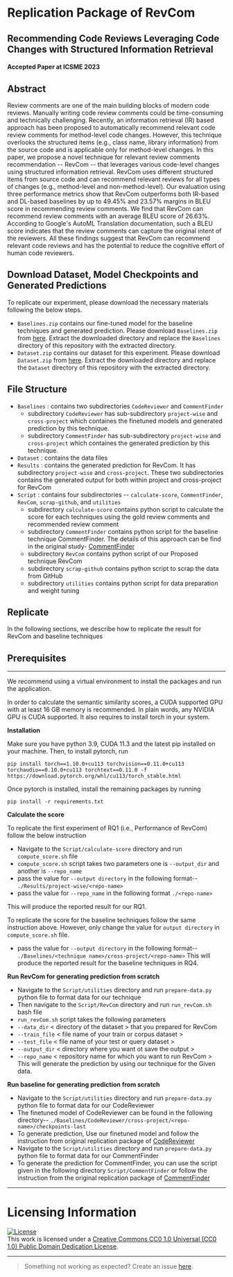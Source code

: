 # Replication Package of RevCom

## Recommending Code Reviews Leveraging Code Changes with Structured Information Retrieval
#### Accepted Paper at ICSME 2023

## Abstract
Review comments are one of the main building blocks of modern code reviews.  Manually writing code review comments 
could be time-consuming and technically challenging. Recently, an information retrieval (IR) based approach has been 
proposed to automatically recommend relevant code review comments for method-level code changes. However, this technique overlooks the structured items
(e.g., class name, library information) from the source code and is applicable only for method-level changes.
In this paper, we propose a novel technique for relevant review comments recommendation -- RevCom -- that leverages various code-level changes using structured information retrieval.
RevCom uses different structured items from source code and can recommend relevant reviews for all types of changes (e.g., method-level and non-method-level). 
Our evaluation using three performance metrics show that RevCom outperforms both IR-based and DL-based baselines by up to 49.45% and 23.57% margins in BLEU score in recommending review comments.
We find that RevCom can recommend review comments with an average BLEU score of 26.63%.
According to Google's AutoML Translation documentation, such a BLEU score indicates that the review comments can capture the original intent of the reviewers.
All these findings suggest that RevCom can recommend relevant code reviews and has the potential to reduce the cognitive effort of human code reviewers.
## Download Dataset, Model Checkpoints and Generated Predictions

To replicate our experiment, please download the necessary materials following the below steps.
* `Baselines.zip` contains our fine-tuned model for the baseline techniques and generated prediction. Please download `Baselines.zip` from [here](https://drive.google.com/file/d/1Gs2mmihe9WH1t43PU6Oj3quTidWL4HX9/view?usp=sharing). Extract the downloaded directory and replace the `Baselines` directory of this repository with the extracted directory.
* `Dataset.zip` contains our dataset for this experiment. Please download `Dataset.zip` from [here](https://drive.google.com/file/d/15kq7LqvfY-oP1M1UDdK_lLmUfq71daVR/view?usp=sharing). Extract the downloaded directory and replace the `Dataset` directory of this repository with the extracted directory.

## File Structure

* `Baselines` : contains two subdirectories `CodeReviewer` and `CommentFinder`
    * subdirectory `CodeReviewer` has  sub-subdirectory `project-wise` and `cross-project` which containes the finetuned models and generated prediction by this technique. 
    * subdirectory `CommentFinder` has  sub-subdirectory `project-wise` and `cross-project` which containes the generated prediction by this technique.
* `Dataset` : contains the data files
* `Results` : contains the generated prediction for RevCom. It has subdirectory `project-wise` and `cross-project`. 
            These two subdirectories contains the generated output for both within project and cross-project for RevCom
* `Script` : contains four subdirectories -- `calculate-score`, `CommentFinder`, `RevCom`, `scrap-github`, and `utilities`
    * subdirectory `calculate-score` contains python script to calculate the score for each techniques using the gold review comments and recommended review comment
    * subdirectory `CommentFinder` contains python script for the baseline technique CommentFinder. The details of this approach can be find in the original study- [CommentFinder](https://github.com/CommentFinder/CommentFinder) 
    * subdirectory `RevCom` contains python script of our Proposed technique RevCom
    * subdirectory `scrap-github` contains python script to scrap the data from GitHub
    * subdirectory `utilities` contains python script for data preparation and weight tuning
   
## Replicate

In the following sections, we describe how to replicate the result for RevCom and baseline techniques

## Prerequisites
---
We recommend using a virtual environment to install the packages and run the application.
    
In order to calculate the semantic similarity scores, a CUDA supported GPU with at least 16 GB memory is recommended.
In plain words, any NVIDIA GPU is CUDA supported. It also requires to install torch in your system.

**Installation**

Make sure you have python 3.9, CUDA 11.3 and the latest pip installed on your machine. Then, to install pytorch, run

    pip install torch==1.10.0+cu113 torchvision==0.11.0+cu113 torchaudio==0.10.0+cu113 torchtext==0.11.0 -f https://download.pytorch.org/whl/cu113/torch_stable.html
    
Once pytorch is installed, install the remaining packages by running

    pip install -r requirements.txt
    
  **Calculate the score**
  
  To replicate the first experiment of RQ1 (i.e., Performance of RevCom) follow the below instruction
  
  * Navigate to the `Script/calculate-score` directory and run `compute_score.sh` file
  * `compute_score.sh` script takes two parameters one is `--output_dir` and another is `--repo_name` 
  * pass the value for `--output directory` in the following format-- `./Results/project-wise/<repo-name>`
  * pass the value for `--repo_name` in the following format `./<repo-name>`
  
 This will produce the reported result for our RQ1.
 
To replicate the score for the baseline techniques follow the same instruction above. However, only change the value for `output directory` in `compute_score.sh` file.
* pass the value for `--output directory` in the following format-- `./Baselines/<technique name>/cross-project/<repo-name>`
This will produce the reported result for the baseline techniques in RQ4.
    
**Run RevCom for generating prediction from scratch**
* Navigate to the `Script/utilities` directory and run `prepare-data.py` python file to format data for our technique
* Then navigate to the `Script/RevCom` directory and run `run_revCom.sh` bash file
* `run_revCom.sh` script takes the following parameters
* `--data_dir` < directory of the dataset > that you prepared for RevCom
* `--train_file` < file name of your train or corpus dataset >
* `--test_file` < file name of your test or query dataset >
* `--output_dir` < directory where you want ot save the output >
* `--repo_name` < repository name for which you want to run RevCom >
This will generate the prediction by using our technique for the Given data.

**Run baseline for generating prediction from scratch**
* Navigate to the `Script/utilities` directory and run `prepare-data.py` python file to format data for our CodeReviewer
* The finetuned model of CodeReviewer can be found in the following directory-- `./Baselines/CodeReviewer/cross-project/<repo-name>/checkpoints-last`
* To generate prediction, Use our finetuned model and follow the instruction from original replication package of [CodeReviewer](https://github.com/microsoft/CodeBERT/tree/master/CodeReviewer)
* Navigate to the `Script/utilities` directory and run `prepare-data.py` python file to format data for our CommentFinder
* To generate the prediction for CommentFinder, you can use the script given in the following directory `Script/CommentFinder` or follow the instruction from the original replication package of [CommentFinder](https://github.com/CommentFinder/CommentFinder) 
---
# Licensing Information
[![License](https://i.creativecommons.org/l/by-nc-sa/1.0/88x31.png)](https://creativecommons.org/publicdomain/zero/1.0/)
<br/>
This work is licensed under a [Creative Commons CC0 1.0 Universal (CC0 1.0)
Public Domain Dedication License](https://creativecommons.org/publicdomain/zero/1.0/).

---

> Something not working as expected? Create an issue [here](https://github.com/RAISEDAL/revcom-icsme23/issues).



